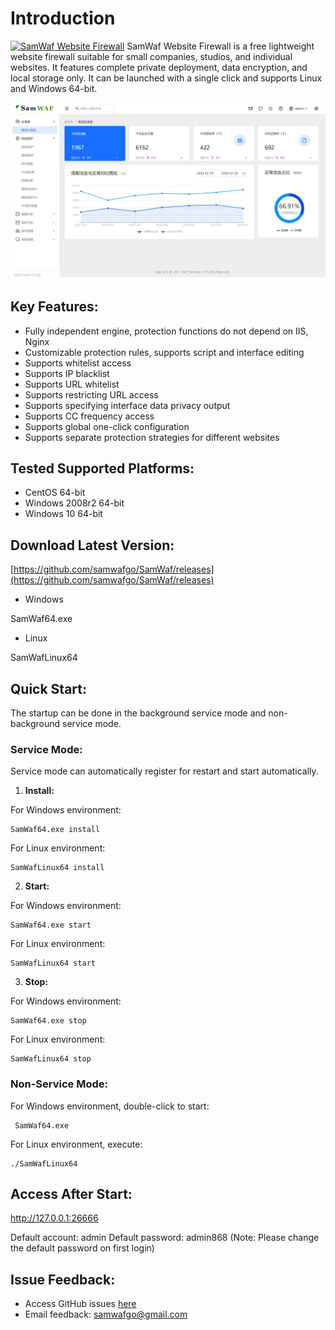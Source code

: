 # Introduction
[![SamWaf Website Firewall](https://img.shields.io/github/release/samwafgo/SamWaf.svg)](https://github.com/samwafgo/SamWaf/releases)
SamWaf Website Firewall is a free lightweight website firewall suitable for small companies, studios, and individual websites. It features complete private deployment, data encryption, and local storage only. It can be launched with a single click and supports Linux and Windows 64-bit.

![SamWaf Website Firewall Overview](/images/overview.png)

## Key Features:

- Fully independent engine, protection functions do not depend on IIS, Nginx
- Customizable protection rules, supports script and interface editing
- Supports whitelist access
- Supports IP blacklist
- Supports URL whitelist
- Supports restricting URL access
- Supports specifying interface data privacy output
- Supports CC frequency access
- Supports global one-click configuration
- Supports separate protection strategies for different websites

## Tested Supported Platforms:

- CentOS 64-bit
- Windows 2008r2 64-bit
- Windows 10 64-bit

## Download Latest Version:

[https://github.com/samwafgo/SamWaf/releases](https://github.com/samwafgo/SamWaf/releases)

- Windows 

SamWaf64.exe

- Linux

SamWafLinux64

## Quick Start:

The startup can be done in the background service mode and non-background service mode.

### Service Mode:

Service mode can automatically register for restart and start automatically.

1. **Install:**

For Windows environment:
```shell script
SamWaf64.exe install
```

For Linux environment:
```shell script
SamWafLinux64 install
```

2. **Start:**

For Windows environment:
```shell script
SamWaf64.exe start
```

For Linux environment:
```shell script
SamWafLinux64 start
```

3. **Stop:**

For Windows environment:
```shell script
SamWaf64.exe stop
```

For Linux environment:
```shell script
SamWafLinux64 stop
```

### Non-Service Mode:

For Windows environment, double-click to start:
```shell script
 SamWaf64.exe
```

For Linux environment, execute:
```shell script
./SamWafLinux64 
```

## Access After Start:

http://127.0.0.1:26666

Default account: admin Default password: admin868 (Note: Please change the default password on first login)

## Issue Feedback:

- Access GitHub issues [here](https://github.com/samwafgo/SamWaf/issues)
- Email feedback: samwafgo@gmail.com
